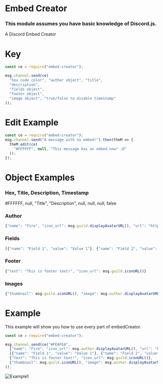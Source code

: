 # Embed Creator
### This module assumes you have basic knowledge of Discord.js.
A Discord Embed Creator

# Key
```javascript
const ce = require("embed-creator");

msg.channel.send(ce(
  "hex code color", "author object", "title",
  "description",
  "fields object",
  "footer object",
  "image object", "true/false to disable timestamp"
));
```

# Edit Example
```javascript
const ce = require("embed-creator");
msg.channel.send("A message with no embed!").then(theM => {
  theM.edit(ce(
    "#FFFFFF", null, "This message has an embed now! :D"
  ));
});
```

# Object Examples
### Hex, Title, Description, Timestamp
#FFFFFF, null, "Title", "Description", null, null, null, false
### Author
```javascript
{"name": "Fire", "icon_url": msg.guild.displayAvatarURL(), "url": "https://www.google.com"}
```
### Fields
```javascript
[{"name": "Field 1", "value": "Value 1"}, {"name": "Field 2", "value": "Value 2"}]
```
### Footer
```javascript
{"text": "This is footer text!", "icon_url": msg.guild.iconURL()}
```
### Images
```javascript
{"thumbnail": msg.guild.iconURL(), "image": msg.author.displayAvatarURL()}
```

# Example
This example will show you how to use every part of embedCreator.
```javascript
const ce = require("embed-creator");

msg.channel.send(ce("#FEAFEA", 
  {"name": "Fire", "icon_url": msg.author.displayAvatarURL(), "url": "https://www.google.com"}, "Title", "Description",
  [{"name": "Field 1", "value": "Value 1"}, {"name": "Field 2", "value": "Value 2"}],
  {"text": "This is footer text!", "icon_url": msg.guild.iconURL()}, 
  {"thumbnail": msg.guild.iconURL(), "image": msg.author.displayAvatarURL()}, false
));
```
![Example1](https://img.visualfiredev.com/saved/gn6tg.png)
